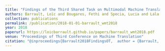 ```yaml
---
title: "Findings of the Third Shared Task on Multimodal Machine Translation"
authors: Barrault, Loïc and Bougares, Fethi and Specia, Lucia and Lala, Chiraag and Elliott, Desmond and Frank, Stella
collection: publications
permalink: /publication/2018-01-01-barrault_wmt2018
year: 2018
paperurl: https://loicbarrault.github.io/papers/barrault_wmt2018.pdf
venue: "Proceedings of Third Conference on Machine Translation"
citation: "@inproceedings{Barrault2018FindingsOT,  author = {Barrault, Loïc and Bougares, Fethi and Specia, Lucia and Lala, Chiraag and Elliott, Desmond and Frank, Stella},  booktitle = {Proceedings of Third Conference on Machine Translation},  category = {ACTI},  location = {Brussels, Belgium},  title = {Findings of the Third Shared Task on Multimodal Machine Translation},  url = {https://loicbarrault.github.io/papers/barrault_wmt2018.pdf},  year = {2018} }  "
---
```

